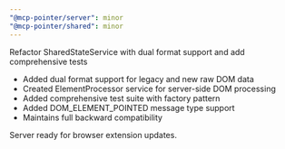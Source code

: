 ```yaml
---
"@mcp-pointer/server": minor
"@mcp-pointer/shared": minor
---
```


Refactor SharedStateService with dual format support and add comprehensive tests

- Added dual format support for legacy and new raw DOM data
- Created ElementProcessor service for server-side DOM processing  
- Added comprehensive test suite with factory pattern
- Added DOM_ELEMENT_POINTED message type support
- Maintains full backward compatibility

Server ready for browser extension updates.